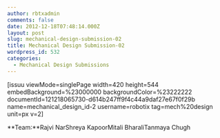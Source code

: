 ```yaml
---
author: rbtxadmin
comments: false
date: 2012-12-18T07:48:14.000Z
layout: post
slug: mechanical-design-submission-02
title: Mechanical Design Submission-02
wordpress_id: 532
categories:
  - Mechanical Design Submissions
---
```


[issuu viewMode=singlePage width=420 height=544 embedBackground=%23000000 backgroundColor=%23222222 documentId=121218065730-d614b247ff9f4c44a9daf27e67f0f29b name=mechanical_design_id-2 username=robotix tag=mech%20design unit=px v=2]  

**Team:**Rajvi NarShreya KapoorMitali BharaliTanmaya Chugh
